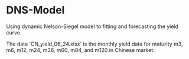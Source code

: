 # DNS-Model
Using dynamic Nelson-Siegel model to fitting and forecasting the yield curve.

The data 'CN_yield_06_24.xlsx' is the monthly yield data for maturity m3, m6, m12, m24, m36, m60, m84, and m120 in Chinese market.
